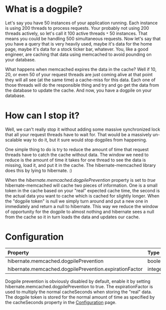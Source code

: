 # What is a dogpile? #
Let's say you have 50 instances of your application running. Each instance is using 200 threads to process requests. Your probably not using 200 threads actively, so let's call it 100 active threads `*` 50 instances. That means you could be handling 500 simultaneous requests. Now let's say that you have a query that is very heavily used, maybe it's data for the home page, maybe it's data for a stock ticker bar, whatever. You, like a good engineer, are caching that data using memcached to avoid pounding on your database.

What happens when memcached expires the data in the cache? Well if 10, 20, or even 50 of your request threads are just coming alive at that point they will all see (at the same time) a cache-miss for this data. Each one of those threads will do the responsible thing and try and go get the data from the database to update the cache. And now, you have a dogpile on your database.

# How can I stop it? #
Well, we can't really stop it without adding some massive synchronized lock that all your request threads have to wait for. That would be a massively un-scalable way to do it, but it sure would stop dogpiles from happening.

One simple thing to do is try to reduce the amount of time that request threads have to catch the cache without data. The window we need to reduce is the amount of time it takes for one thread to see the data is missing, load it, and put it in the cache. The hibernate-memcached library does this by lying to hibernate. :)

When the _hibernate.memcached.dogpilePrevention_ property is set to _true_ hibernate-memcached will cache two pieces of information. One is a small token in the cache based on your "real" expected cache time, the second is the actual data you want to cache which is cached for slightly longer. When the "dogpile token" is null we simply turn around and put a new one in immediately and return a null to hibernate. This way we reduce the window of opportunity for the dogpile to almost nothing and hibernate sees a null from the cache so it in turn loads the data and updates our cache.

# Configuration #
| **Property** | **Type** | **Default** |
|:-------------|:---------|:------------|
| hibernate.memcached.dogpilePrevention | boolean | false |
| hibernate.memcached.dogpilePrevention.expirationFactor | integer | 2 |

Dogpile prevention is obviously disabled by default, enable it by setting hibernate.memcached.dogpilePrevention to true. The expirationFactor is used to multiply the normal cacheSeconds when storing the "real" data. The dogpile token is stored for the normal amount of time as specified by the cacheSeconds property in the [Configuration](Configuration.md) page.